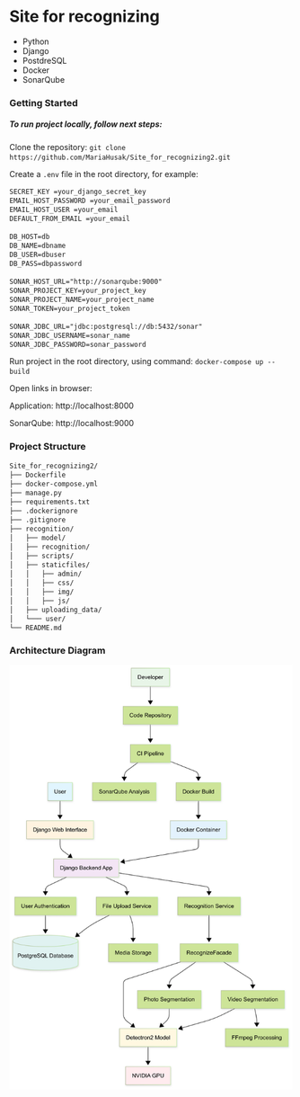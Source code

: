 # Site for recognizing
- Python
- Django
- PostdreSQL
- Docker
- SonarQube

### Getting Started
##### To run project locally, follow next steps:

Clone the repository: ``` git clone https://github.com/MariaHusak/Site_for_recognizing2.git ```

Create a ```.env``` file in the root directory, for example:

```
SECRET_KEY =your_django_secret_key
EMAIL_HOST_PASSWORD =your_email_password
EMAIL_HOST_USER =your_email
DEFAULT_FROM_EMAIL =your_email

DB_HOST=db
DB_NAME=dbname
DB_USER=dbuser
DB_PASS=dbpassword

SONAR_HOST_URL="http://sonarqube:9000"
SONAR_PROJECT_KEY=your_project_key
SONAR_PROJECT_NAME=your_project_name
SONAR_TOKEN=your_project_token

SONAR_JDBC_URL="jdbc:postgresql://db:5432/sonar"
SONAR_JDBC_USERNAME=sonar_name
SONAR_JDBC_PASSWORD=sonar_password

```
Run project in the root directory, using command: ``` docker-compose up --build ```

Open links in browser:

Application: http://localhost:8000

SonarQube: http://localhost:9000

### Project Structure

```
Site_for_recognizing2/
├── Dockerfile
├── docker-compose.yml
├── manage.py
├── requirements.txt
├── .dockerignore
├── .gitignore
├── recognition/
│   ├── model/
│   ├── recognition/
│   ├── scripts/
│   ├── staticfiles/
│   │   ├── admin/
│   │   ├── css/
│   │   ├── img/
│   │   ├── js/
│   ├── uploading_data/
│   └─── user/
└── README.md
```

### Architecture Diagram

![Architecture](images/architecture-diagram.png)
